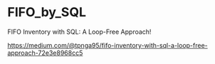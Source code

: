 # FIFO_by_SQL
FIFO Inventory with SQL: A Loop-Free Approach!

https://medium.com/@tpnga95/fifo-inventory-with-sql-a-loop-free-approach-72e3e8968cc5
